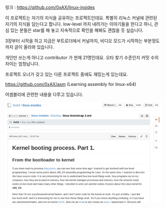 링크 : https://github.com/0xAX/linux-insides

이 프로젝트는 자기의 지식을 공유하는 프로젝트인데요. 특별히 리눅스 커널에 관련된 자기의 지식을 담는다고 합니다. low-level 까지 내려가는 이야기들을 한다고 하니, 관심 있는 분들은 star를 해 놓고 지속적으로 확인을 해봐도 괜찮을 듯 싶습니다.

3장부터 시작을 하고 지금은 부트로더에서 커널까지, 비디오 모드가 시작하는 부분정도까지 글이 올라와 있습니다.

개인만 쓰는게 아니고 contributor 가 현재 21명인데요. 오타 찾기 수준인지 커밋 수의 차이는 엄청납니다.

프로젝트 오너가 갖고 있는 다른 프로젝트 중에도 재밌는게 있는데요.

https://github.com/0xAX/asm
(Learning assembly for linux-x64)

어셈블리에 관련한 내용을 다루고 있습니다.

![이미지1](img/001$24.png)

